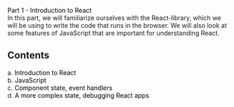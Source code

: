 <a href="https://fullstackopen.com/en/part1" style="text-decoration:none; color:black;">Part 1 - Introduction to React</a> <br>
In this part, we will familiarize ourselves with the React-library, which we will be using to write the code that runs in the browser. We will also look at some features of JavaScript that are important for understanding React.<br>

## Contents

a. <a href="https://fullstackopen.com/en/part1/introduction_to_react" style="text-decoration:none; color:black;">Introduction to React</a><br>
b. <a href="https://fullstackopen.com/en/part1/java_script" style="text-decoration:none; color:black;">JavaScript</a><br>
c. <a href="https://fullstackopen.com/en/part1/component_state_event_handlers" style="text-decoration:none; color:black;">Component state, event handlers</a><br>
d. <a href="https://fullstackopen.com/en/part1/a_more_complex_state_debugging_react_apps" style="text-decoration:none; color:black;">A more complex state, debugging React apps</a><br>
